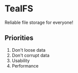 # TealFS
Reliable file storage for everyone!

## Priorities
1. Don't loose data
2. Don't corrupt data
3. Usability
5. Performance
